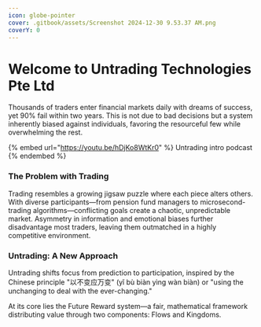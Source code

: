 ```yaml
---
icon: globe-pointer
cover: .gitbook/assets/Screenshot 2024-12-30 9.53.37 AM.png
coverY: 0
---
```


# Welcome to Untrading Technologies Pte Ltd

Thousands of traders enter financial markets daily with dreams of success, yet 90% fail within two years. This is not due to bad decisions but a system inherently biased against individuals, favoring the resourceful few while overwhelming the rest.

{% embed url="https://youtu.be/hDjKo8WtKr0" %}
Untrading intro podcast
{% endembed %}

### The Problem with Trading

Trading resembles a growing jigsaw puzzle where each piece alters others. With diverse participants—from pension fund managers to microsecond-trading algorithms—conflicting goals create a chaotic, unpredictable market. Asymmetry in information and emotional biases further disadvantage most traders, leaving them outmatched in a highly competitive environment.

### Untrading: A New Approach

Untrading shifts focus from prediction to participation, inspired by the Chinese principle "以不变应万变" (yǐ bù biàn yìng wàn biàn) or "using the unchanging to deal with the ever-changing."

At its core lies the Future Reward system—a fair, mathematical framework distributing value through two components: Flows and Kingdoms.
